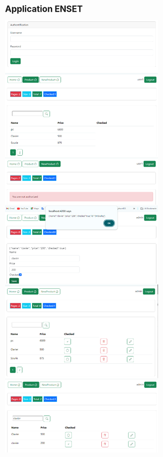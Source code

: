 <h1>Application ENSET</h1>
<img src="Captures/img.png">
<img src="Captures/img_1.png">
<img src="Captures/img_2.png">
<img src="Captures/img_3.png">
<img src="Captures/img_4.png">
<img src="Captures/img_5.png">
